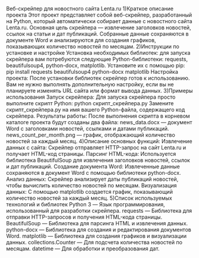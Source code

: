 Веб-скрейпер для новостного сайта Lenta.ru
1)Краткое описание проекта
Этот проект представляет собой веб-скрейпер, разработанный на Python, который автоматически собирает данные с новостного сайта Lenta.ru. Основная цель скрейпера — извлечение заголовков новостей, ссылок на статьи и дат публикаций. Собранные данные сохраняются в документе Word и анализируются для создания графиков, показывающих количество новостей по месяцам.
2)Инструкции по установке и настройке
Установка необходимых библиотек: для запуска скрейпера вам потребуются следующие Python-библиотеки: requests, beautifulsoup4, python-docx, matplotlib. Установите их с помощью pip: pip install requests beautifulsoup4 python-docx matplotlib
Настройка проекта: После установки библиотек скрейпер готов к использованию. Вам не нужно выполнять дополнительную настройку, если вы не планируете изменять URL сайта или формат вывода данных.
3)Примеры использования
Запуск скрейпера:
Для запуска скрейпера просто выполните скрипт Python: python скрипт_скрейпера.py
Замените скрипт_скрейпера.py на имя вашего Python-файла, содержащего код скрейпера.
Результаты работы:
После выполнения скрипта в корневом каталоге проекта будут созданы два файла:
news_data.docx — документ Word с заголовками новостей, ссылками и датами публикаций.
news_count_per_month.png — график, отображающий количество новостей за каждый месяц.
4)Описание основных функций:
Извлечение данных с сайта: Скрейпер отправляет HTTP-запрос на сайт Lenta.ru и получает HTML-код страницы.
Парсинг HTML-кода: Используется библиотека BeautifulSoup для извлечения заголовков новостей, ссылок и дат публикаций.
Создание документа Word: Извлеченные данные сохраняются в документ Word с помощью библиотеки python-docx.
Анализ данных: Скрейпер анализирует даты публикаций новостей, чтобы вычислить количество новостей по месяцам.
Визуализация данных: С помощью matplotlib создается график, показывающий количество новостей за каждый месяц.
5)Список используемых технологий и библиотек
Python 3 — Язык программирования, использованный для разработки скрейпера.
requests — Библиотека для отправки HTTP-запросов и получения HTML-кода страницы.
BeautifulSoup — Библиотека для парсинга HTML и извлечения данных.
python-docx — Библиотека для создания и редактирования документов Word.
matplotlib — Библиотека для создания графиков и визуализации данных.
collections.Counter — Для подсчета количества новостей по месяцам.
datetime — Для обработки и преобразования дат.
